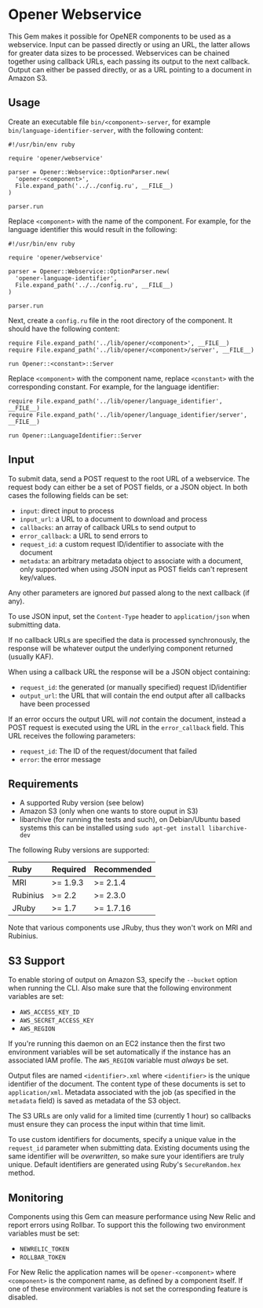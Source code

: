 # Opener Webservice

This Gem makes it possible for OpeNER components to be used as a webservice.
Input can be passed directly or using an URL, the latter allows for greater data
sizes to be processed. Webservices can be chained together using callback URLs,
each passing its output to the next callback. Output can either be passed
directly, or as a URL pointing to a document in Amazon S3.

## Usage

Create an executable file `bin/<component>-server`, for example
`bin/language-identifier-server`, with the following content:

    #!/usr/bin/env ruby

    require 'opener/webservice'

    parser = Opener::Webservice::OptionParser.new(
      'opener-<component>',
      File.expand_path('../../config.ru', __FILE__)
    )

    parser.run

Replace `<component>` with the name of the component. For example, for the
language identifier this would result in the following:

    #!/usr/bin/env ruby

    require 'opener/webservice'

    parser = Opener::Webservice::OptionParser.new(
      'opener-language-identifier',
      File.expand_path('../../config.ru', __FILE__)
    )

    parser.run

Next, create a `config.ru` file in the root directory of the component. It
should have the following content:

    require File.expand_path('../lib/opener/<component>', __FILE__)
    require File.expand_path('../lib/opener/<component>/server', __FILE__)

    run Opener::<constant>::Server

Replace `<component>` with the component name, replace `<constant>` with the
corresponding constant. For example, for the language identifier:

    require File.expand_path('../lib/opener/language_identifier', __FILE__)
    require File.expand_path('../lib/opener/language_identifier/server', __FILE__)

    run Opener::LanguageIdentifier::Server

## Input

To submit data, send a POST request to the root URL of a webservice. The request
body can either be a set of POST fields, or a JSON object. In both cases the
following fields can be set:

* `input`: direct input to process
* `input_url`: a URL to a document to download and process
* `callbacks`: an array of callback URLs to send output to
* `error_callback`: a URL to send errors to
* `request_id`: a custom request ID/identifier to associate with the document
* `metadata`: an arbitrary metadata object to associate with a document, only
  supported when using JSON input as POST fields can't represent key/values.

Any other parameters are ignored _but_ passed along to the next callback (if
any).

To use JSON input, set the `Content-Type` header to `application/json` when
submitting data.

If no callback URLs are specified the data is processed synchronously, the
response will be whatever output the underlying component returned (usually
KAF).

When using a callback URL the response will be a JSON object containing:

* `request_id`: the generated (or manually specified) request ID/identifier
* `output_url`: the URL that will contain the end output after all callbacks
  have been processed

If an error occurs the output URL will _not_ contain the document, instead a
POST request is executed using the URL in the `error_callback` field. This URL
receives the following parameters:

* `request_id`: The ID of the request/document that failed
* `error`: the error message

## Requirements

* A supported Ruby version (see below)
* Amazon S3 (only when one wants to store ouput in S3)
* libarchive (for running the tests and such), on Debian/Ubuntu based systems
  this can be installed using `sudo apt-get install libarchive-dev`

The following Ruby versions are supported:

| Ruby     | Required      | Recommended |
|:---------|:--------------|:------------|
| MRI      | >= 1.9.3      | >= 2.1.4    |
| Rubinius | >= 2.2        | >= 2.3.0    |
| JRuby    | >= 1.7        | >= 1.7.16   |

Note that various components use JRuby, thus they won't work on MRI and
Rubinius.

## S3 Support

To enable storing of output on Amazon S3, specify the `--bucket` option when
running the CLI. Also make sure that the following environment variables are
set:

* `AWS_ACCESS_KEY_ID`
* `AWS_SECRET_ACCESS_KEY`
* `AWS_REGION`

If you're running this daemon on an EC2 instance then the first two environment
variables will be set automatically if the instance has an associated IAM
profile. The `AWS_REGION` variable must _always_ be set.

Output files are named `<identifier>.xml` where `<identifier>` is the unique
identifier of the document. The content type of these documents is set to
`application/xml`.  Metadata associated with the job (as specified in the
`metadata` field) is saved as metadata of the S3 object.

The S3 URLs are only valid for a limited time (currently 1 hour) so callbacks
must ensure they can process the input within that time limit.

To use custom identifiers for documents, specify a unique value in the
`request_id` parameter when submitting data. Existing documents using the same
identifier will be _overwritten_, so make sure your identifiers are truly
unique. Default identifiers are generated using Ruby's `SecureRandom.hex`
method.

## Monitoring

Components using this Gem can measure performance using New Relic and report
errors using Rollbar. To support this the following two environment variables
must be set:

* `NEWRELIC_TOKEN`
* `ROLLBAR_TOKEN`

For New Relic the application names will be `opener-<component>` where
`<component>` is the component name, as defined by a component itself. If one of
these environment variables is not set the corresponding feature is disabled.
